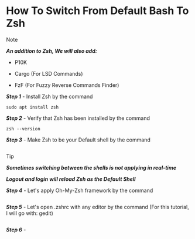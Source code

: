 # How To Switch From Default Bash To Zsh

> [!NOTE]
> 
> ___An addition to Zsh, We will also add:___
>
> - P10K
>
> - Cargo (For LSD Commands)
>
> - FzF (For Fuzzy Reverse Commands Finder)

___Step 1___ - Install Zsh by the command
```
sudo apt install zsh
```

___Step 2___ - Verify that Zsh has been installed by the command
```
zsh --version
```

___Step 3___ - Make Zsh to be your Default shell by the command
```chsh -s /usr/bin/zsh
```


> [!TIP]
> 
> ___Sometimes switching between the shells is not applying in real-time___
>
> ___Logout and login will reload Zsh as the Default Shell___


___Step 4___ - Let's apply Oh-My-Zsh framework by the command
```sh -c "$(curl -fsSL https://raw.githubusercontent.com/ohmyzsh/ohmyzsh/master/tools/install.sh)"
```

___Step 5___ - Let's open .zshrc with any editor by the command (For this tutorial, I will go with: gedit)
```gedit ~/.zshrc
```

___Step 6___ - 
